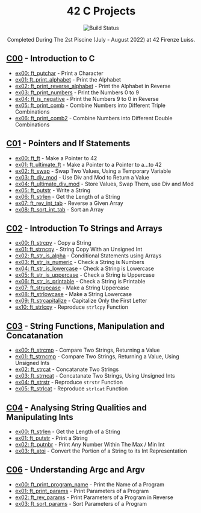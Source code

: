 <div align="center">

# 42 C Projects 
![Build Status](https://camo.githubusercontent.com/76cd252b21c19b4cf767c62782fdcdf046afb7c14435a5604e364e9dace48fe4/68747470733a2f2f696d672e736869656c64732e696f2f62616467652f4c616e67756167652d432d4138423943433f7374796c653d666f722d7468652d6261646765266c6f676f3d43)

Completed During The 2st Piscine (July - August 2022) at 42 Firenze Luiss.

</div>

## [C00](https://github.com/nataliakzm/School42_Piscine/tree/main/C00) - Introduction to C

- [ex00: ft_putchar](https://github.com/nataliakzm/School42_Piscine/blob/main/C00/ex00/ft_putchar.c) - Print a Character
- [ex01: ft_print_alphabet](https://github.com/nataliakzm/School42_Piscine/blob/main/C00/ex01/ft_print_alphabet.c) - Print the Alphabet
- [ex02: ft_print_reverse_alphabet](https://github.com/nataliakzm/School42_Piscine/blob/main/C00/ex02/ft_print_reverse_alphabet.c) - Print the Alphabet in Reverse
- [ex03: ft_print_numbers](https://github.com/nataliakzm/School42_Piscine/blob/main/C00/ex03/ft_print_numbers.c) - Print the Numbers 0 to 9
- [ex04: ft_is_negative](https://github.com/nataliakzm/School42_Piscine/blob/main/C00/ex04/ft_is_negative.c) - Print the Numbers 9 to 0 in Reverse
- [ex05: ft_print_comb](https://github.com/nataliakzm/School42_Piscine/blob/main/C00/ex05/ft_print_comb.c) - Combine Numbers into Different Triple Combinations
- [ex06: ft_print_comb2](https://github.com/nataliakzm/School42_Piscine/blob/main/C00/ex06/ft_print_comb2.c) - Combine Numbers into Different Double Combinations

## [C01](https://github.com/nataliakzm/School42_Piscine/tree/main/C01) - Pointers and If Statements

- [ex00: ft_ft](https://github.com/nataliakzm/School42_Piscine/blob/main/C01/ex00/ft_ft.c) - Make a Pointer to 42
- [ex01: ft_ultimate_ft](https://github.com/nataliakzm/School42_Piscine/blob/main/C01/ex01/ft_ultimate_ft.c) - Make a Pointer to a Pointer to a...to 42
- [ex02: ft_swap](https://github.com/nataliakzm/School42_Piscine/blob/main/C01/ex02/ft_swap.c) - Swap Two Values, Using a Temporary Variable
- [ex03: ft_div_mod](https://github.com/nataliakzm/School42_Piscine/blob/main/C01/ex03/ft_div_mod.c) - Use Div and Mod to Return a Value
- [ex04: ft_ultimate_div_mod](https://github.com/nataliakzm/School42_Piscine/blob/main/C01/ex04/ft_ultimate_div_mod.c) - Store Values, Swap Them, use Div and Mod
- [ex05: ft_putstr](https://github.com/nataliakzm/School42_Piscine/blob/main/C01/ex05/ft_putstr.c) - Write a String
- [ex06: ft_strlen](https://github.com/nataliakzm/School42_Piscine/blob/main/C01/ex06/ft_strlen.c) - Get the Length of a String
- [ex07: ft_rev_int_tab](https://github.com/nataliakzm/School42_Piscine/blob/main/C01/ex07/ft_rev_int_tab.c) - Reverse a Given Array
- [ex08: ft_sort_int_tab](https://github.com/nataliakzm/School42_Piscine/blob/main/C01/ex08/ft_sort_int_tab.c) - Sort an Array

## [C02](https://github.com/nataliakzm/School42_Piscine/tree/main/C02) - Introduction To Strings and Arrays

- [ex00: ft_strcpy](https://github.com/nataliakzm/School42_Piscine/blob/main/C02/ex00/ft_strcpy.c) - Copy a String
- [ex01: ft_strncpy](https://github.com/nataliakzm/School42_Piscine/blob/main/C02/ex01/ft_strncpy.c) - String Copy With an Unsigned Int
- [ex02: ft_str_is_alpha](https://github.com/nataliakzm/School42_Piscine/blob/main/C02/ex02/ft_str_is_alpha.c) - Conditional Statements using Arrays
- [ex03: ft_str_is_numeric](https://github.com/nataliakzm/School42_Piscine/blob/main/C02/ex03/ft_str_is_numeric.c) - Check a String is Numbers
- [ex04: ft_str_is_lowercase](https://github.com/nataliakzm/School42_Piscine/blob/main/C02/ex04/ft_str_is_lowercase.c) - Check a String is Lowercase
- [ex05: ft_str_is_uppercase](https://github.com/nataliakzm/School42_Piscine/blob/main/C02/ex05/ft_str_is_uppercase.c) - Check a String is Uppercase
- [ex06: ft_str_is_printable](https://github.com/nataliakzm/School42_Piscine/blob/main/C02/ex06/ft_str_is_printable.c) - Check a String is Printable
- [ex07: ft_strupcase](https://github.com/nataliakzm/School42_Piscine/blob/main/C02/ex07/ft_strupcase.c) - Make a String Uppercase
- [ex08: ft_strlowcase](https://github.com/nataliakzm/School42_Piscine/blob/main/C02/ex08/ft_strlowcase.c) - Make a String Lowercase
- [ex09: ft_strcapitalize](https://github.com/nataliakzm/School42_Piscine/blob/main/C02/ex09/ft_strcapitalize.c) - Capitalize Only the First Letter
- [ex10: ft_strlcpy](https://github.com/nataliakzm/School42_Piscine/blob/main/C02/ex10/ft_strlcpy.c) - Reproduce `strlcpy` Function

## [C03](https://github.com/nataliakzm/School42_Piscine/tree/main/C03) - String Functions, Manipulation and Concatanation

- [ex00: ft_strcmp](https://github.com/nataliakzm/School42_Piscine/blob/main/C03/ex00/ft_strcmp.c) - Compare Two Strings, Returning a Value
- [ex01: ft_strncmp](https://github.com/nataliakzm/School42_Piscine/blob/main/C03/ex01/ft_strncmp.c) - Compare Two Strings, Returning a Value, Using Unsigned Ints
- [ex02: ft_strcat](https://github.com/nataliakzm/School42_Piscine/blob/main/C03/ex02/ft_strcat.c) - Concatanate Two Strings
- [ex03: ft_strncat](https://github.com/nataliakzm/School42_Piscine/blob/main/C03/ex03/ft_strncat.c) - Concatanate Two Strings, Using Unsigned Ints
- [ex04: ft_strstr](https://github.com/nataliakzm/School42_Piscine/blob/main/C03/ex04/ft_strstr.c) - Reproduce `strstr` Function
- [ex05: ft_strlcat](https://github.com/nataliakzm/School42_Piscine/blob/main/C03/ex05/ft_strlcat.c) - Reproduce `strlcat` Function

## [C04](https://github.com/nataliakzm/School42_Piscine/tree/main/C04) - Analysing String Qualities and Manipulating Ints

- [ex00: ft_strlen](https://github.com/nataliakzm/School42_Piscine/blob/main/C04/ex00/ft_strlen.c) - Get the Length of a String
- [ex01: ft_putstr](https://github.com/nataliakzm/School42_Piscine/blob/main/C04/ex01/ft_putstr.c) - Print a String
- [ex02: ft_putnbr](https://github.com/nataliakzm/School42_Piscine/blob/main/C04/ex02/ft_putnbr.c) - Print Any Number Within The Max / Min Int
- [ex03: ft_atoi](https://github.com/nataliakzm/School42_Piscine/blob/main/C04/ex03/ft_atoi.c) - Convert the Portion of a String to its Int Representation

## [C06](https://github.com/nataliakzm/School42_Piscine/tree/main/C06) - Understanding Argc and Argv

- [ex00: ft_print_program_name](https://github.com/nataliakzm/School42_Piscine/blob/main/C06/ex00/ft_print_program_name.c) - Print the Name of a Program
- [ex01: ft_print_params](https://github.com/nataliakzm/School42_Piscine/blob/main/C06/ex01/ft_print_params.c) - Print Parameters of a Program
- [ex02: ft_rev_params](https://github.com/nataliakzm/School42_Piscine/blob/main/C06/ex02/ft_rev_params.c) - Print Parameters of a Program in Reverse
- [ex03: ft_sort_params](https://github.com/nataliakzm/School42_Piscine/blob/main/C06/ex03/ft_sort_params.c) - Sort Parameters of a Program 
